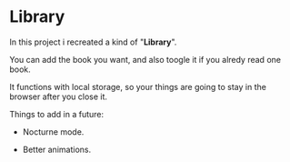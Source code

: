 # Library

In this project i recreated a kind of "**Library**".

You can add the book you want, and also toogle it if you alredy read one book.

It functions with local storage, so your things are going to stay in the browser after you close it.

Things to add in a future: 

   * Nocturne mode.

   * Better animations.
